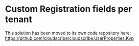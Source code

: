 # Custom Registration fields per tenant

This solution has been moved to its own code repository here:
https://github.com/cloudscribe/cloudscribe.UserProperties.Kvp




